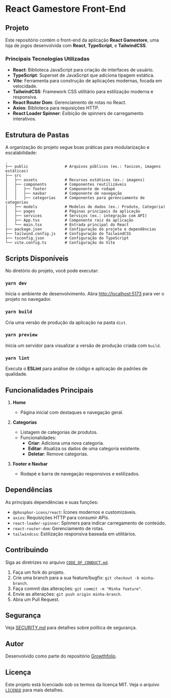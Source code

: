 # React Gamestore Front-End

## Projeto

Este repositório contém o front-end da aplicação **React Gamestore**, uma loja de jogos desenvolvida com **React**, **TypeScript**, e **TailwindCSS**.

### Principais Tecnologias Utilizadas

- **React**: Biblioteca JavaScript para criação de interfaces de usuário.
- **TypeScript**: Superset de JavaScript que adiciona tipagem estática.
- **Vite**: Ferramenta para construção de aplicações modernas, focada em velocidade.
- **TailwindCSS**: Framework CSS utilitário para estilização moderna e responsiva.
- **React Router Dom**: Gerenciamento de rotas no React.
- **Axios**: Biblioteca para requisições HTTP.
- **React Loader Spinner**: Exibição de spinners de carregamento interativos.

## Estrutura de Pastas

A organização do projeto segue boas práticas para modularização e escalabilidade:

```
.
├── public                # Arquivos públicos (ex.: favicon, imagens estáticas)
├── src
│   ├── assets            # Recursos estáticos (ex.: imagens)
│   ├── components        # Componentes reutilizáveis
│   │   ├── footer        # Componente de rodapé
│   │   ├── navbar        # Componente de navegação
│   │   ├── categorias    # Componentes para gerenciamento de categorias
│   ├── models            # Modelos de dados (ex.: Produto, Categoria)
│   ├── pages             # Páginas principais da aplicação
│   ├── services          # Serviços (ex.: integração com API)
│   ├── App.tsx           # Componente raiz da aplicação
│   └── main.tsx          # Entrada principal do React
├── package.json          # Configuração do projeto e dependências
├── tailwind.config.js    # Configuração do TailwindCSS
├── tsconfig.json         # Configuração do TypeScript
└── vite.config.ts        # Configuração do Vite
```

## Scripts Disponíveis

No diretório do projeto, você pode executar:

### `yarn dev`

Inicia o ambiente de desenvolvimento. 
Abra [http://localhost:5173](http://localhost:5173) para ver o projeto no navegador.

### `yarn build`

Cria uma versão de produção da aplicação na pasta `dist`.

### `yarn preview`

Inicia um servidor para visualizar a versão de produção criada com `build`.

### `yarn lint`

Executa o **ESLint** para análise de código e aplicação de padrões de qualidade.

## Funcionalidades Principais

1. **Home**
   - Página inicial com destaques e navegação geral.

2. **Categorias**
   - Listagem de categorias de produtos.
   - Funcionalidades:
     - **Criar**: Adiciona uma nova categoria.
     - **Editar**: Atualiza os dados de uma categoria existente.
     - **Deletar**: Remove categorias.

3. **Footer e Navbar**
   - Rodapé e barra de navegação responsivos e estilizados.

## Dependências

As principais dependências e suas funções:

- `@phosphor-icons/react`: Ícones modernos e customizáveis.
- `axios`: Requisições HTTP para consumir APIs.
- `react-loader-spinner`: Spinners para indicar carregamento de conteúdo.
- `react-router-dom`: Gerenciamento de rotas.
- `tailwindcss`: Estilização responsiva baseada em utilitários.

## Contribuindo

Siga as diretrizes no arquivo [`CODE_OF_CONDUCT.md`](./CODE_OF_CONDUCT.md).

1. Faça um fork do projeto.
2. Crie uma branch para a sua feature/bugfix: `git checkout -b minha-branch`.
3. Faça commit das alterações: `git commit -m "Minha feature"`.
4. Envie as alterações: `git push origin minha-branch`.
5. Abra um Pull Request.

## Segurança

Veja [SECURITY.md](./SECURITY.md) para detalhes sobre política de segurança.

## Autor

Desenvolvido como parte do repositório [Growthfolio](https://github.com/growthfolio/react-gamestore-front).

## Licença

Este projeto está licenciado sob os termos da licença MIT. Veja o arquivo [`LICENSE`](./LICENSE) para mais detalhes.
